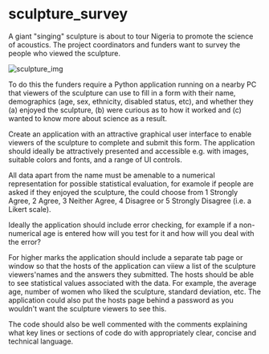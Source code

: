 # sculpture_survey

A giant "singing" sculpture is about to tour Nigeria to promote the science of acoustics. The project coordinators and funders want to survey the people who viewed the sculpture.

![sculpture_img](https://user-images.githubusercontent.com/42210784/228900214-9f2e8404-8e85-477e-bce4-cc3394eec890.jpg)

To do this the funders require a Python application running on a nearby PC that viewers of the sculpture can use to fill in a form with their name, demographics (age, sex, ethnicity, disabled status, etc), and whether they (a) enjoyed the sculpture, (b) were curious as to how it worked and (c) wanted to know more about science as a result.

Create an application with an attractive graphical user interface to enable viewers of the sculpture to complete and submit this form. The application should ideally be attractively presented and accessible e.g. with images, suitable colors and fonts, and a range of UI controls.

All data apart from the name must be amenable to a numerical representation for possible statistical evaluation, for examole if people are asked if they enjoyed the sculpture, the could choose from 1 Strongly Agree, 2 Agree, 3 Neither Agree, 4 Disagree or 5 Strongly Disagree (i.e. a Likert scale).

Ideally the application should include error checking, for example if a non-numerical age is entered how will you test for it and how will you deal with the error?

For higher marks the application should include a separate tab page or window so that the hosts of the application can viiew a list of the sculpture viewers'names and the answers they submitted. The hosts should be able to see statistical values associated with the data. For example, the average age, number of women who liked the sculpture, standard deviation, etc. The application could also put the hosts page behind a password as you wouldn't want the sculpture viewers to see this.

The code should also be well commented with the comments explaining what key lines or sections of code do with appropriately clear, concise and technical language. 
